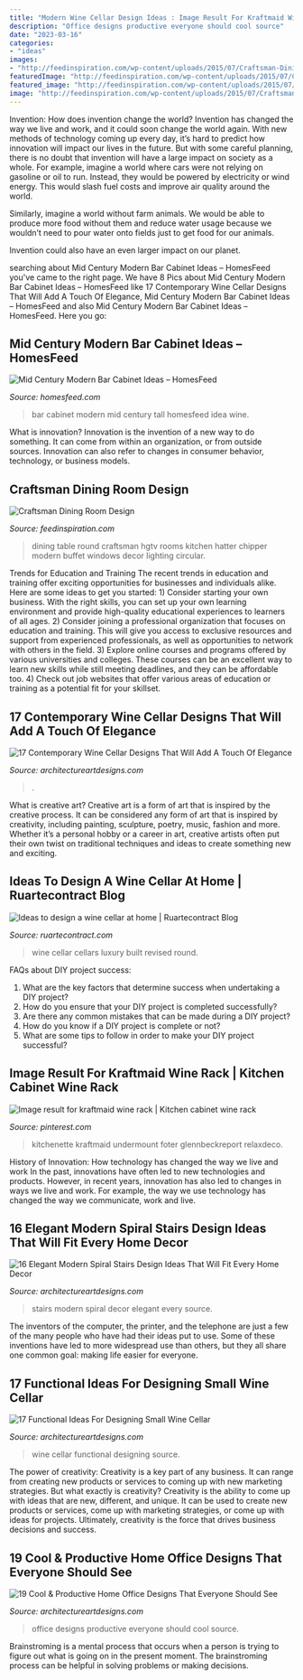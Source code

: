 ```yaml
---
title: "Modern Wine Cellar Design Ideas : Image Result For Kraftmaid Wine Rack"
description: "Office designs productive everyone should cool source"
date: "2023-03-16"
categories:
- "ideas"
images:
- "http://feedinspiration.com/wp-content/uploads/2015/07/Craftsman-Dining-Room-With-Round-Table.jpeg"
featuredImage: "http://feedinspiration.com/wp-content/uploads/2015/07/Craftsman-Dining-Room-With-Round-Table.jpeg"
featured_image: "http://feedinspiration.com/wp-content/uploads/2015/07/Craftsman-Dining-Room-With-Round-Table.jpeg"
image: "http://feedinspiration.com/wp-content/uploads/2015/07/Craftsman-Dining-Room-With-Round-Table.jpeg"
---
```



Invention: How does invention change the world?
Invention has changed the way we live and work, and it could soon change the world again. With new methods of technology coming up every day, it’s hard to predict how innovation will impact our lives in the future. But with some careful planning, there is no doubt that invention will have a large impact on society as a whole. 
For example, imagine a world where cars were not relying on gasoline or oil to run. Instead, they would be powered by electricity or wind energy. This would slash fuel costs and improve air quality around the world. 

Similarly, imagine a world without farm animals. We would be able to produce more food without them and reduce water usage because we wouldn’t need to pour water onto fields just to get food for our animals. 

 Invention could also have an even larger impact on our planet.

	

		
searching about Mid Century Modern Bar Cabinet Ideas – HomesFeed you've came to the right page. We have 8 Pics about Mid Century Modern Bar Cabinet Ideas – HomesFeed like 17 Contemporary Wine Cellar Designs That Will Add A Touch Of Elegance, Mid Century Modern Bar Cabinet Ideas – HomesFeed and also Mid Century Modern Bar Cabinet Ideas – HomesFeed. Here you go:
		
    
## Mid Century Modern Bar Cabinet Ideas – HomesFeed

<img loading=lazy src="https://homesfeed.com/wp-content/uploads/2015/10/Tall-bar-cabinet-idea-with-open-shelves-for-storing-wine-glasses-shaker-and-wine-bottles-.jpg" onerror="this.onerror=null;this.src='https://tse3.mm.bing.net/th?id=OIP.fybVGrpYjcFQ1ycLfRFSRQHaJ4&amp;pid=15.1';" alt="Mid Century Modern Bar Cabinet Ideas – HomesFeed">

_Source: homesfeed.com_

>bar cabinet modern mid century tall homesfeed idea wine. 

	

What is innovation?
Innovation is the invention of a new way to do something. It can come from within an organization, or from outside sources. Innovation can also refer to changes in consumer behavior, technology, or business models.

    
## Craftsman Dining Room Design

<img loading=lazy src="http://feedinspiration.com/wp-content/uploads/2015/07/Craftsman-Dining-Room-With-Round-Table.jpeg" onerror="this.onerror=null;this.src='https://tse1.mm.bing.net/th?id=OIP.ZFszZqeGKwk2lslAtDaJGwHaHa&amp;pid=15.1';" alt="Craftsman Dining Room Design">

_Source: feedinspiration.com_

>dining table round craftsman hgtv rooms kitchen hatter chipper modern buffet windows decor lighting circular. 

	

Trends for Education and Training
The recent trends in education and training offer exciting opportunities for businesses and individuals alike. Here are some ideas to get you started: 1) Consider starting your own business. With the right skills, you can set up your own learning environment and provide high-quality educational experiences to learners of all ages. 2) Consider joining a professional organization that focuses on education and training. This will give you access to exclusive resources and support from experienced professionals, as well as opportunities to network with others in the field. 3) Explore online courses and programs offered by various universities and colleges. These courses can be an excellent way to learn new skills while still meeting deadlines, and they can be affordable too. 4) Check out job websites that offer various areas of education or training as a potential fit for your skillset.

    
## 17 Contemporary Wine Cellar Designs That Will Add A Touch Of Elegance

<img loading=lazy src="https://www.architectureartdesigns.com/wp-content/uploads/2018/05/17-Contemporary-Wine-Cellar-Designs-That-Will-Add-A-Touch-Of-Elegance-To-Your-Home-15.jpg" onerror="this.onerror=null;this.src='https://tse4.mm.bing.net/th?id=OIP.W4h5foFqKJJLLBMljmFuSwHaE8&amp;pid=15.1';" alt="17 Contemporary Wine Cellar Designs That Will Add A Touch Of Elegance">

_Source: architectureartdesigns.com_

>. 

	

What is creative art?
Creative art is a form of art that is inspired by the creative process. It can be considered any form of art that is inspired by creativity, including painting, sculpture, poetry, music, fashion and more. Whether it’s a personal hobby or a career in art, creative artists often put their own twist on traditional techniques and ideas to create something new and exciting.

    
## Ideas To Design A Wine Cellar At Home | Ruartecontract Blog

<img loading=lazy src="http://ruartecontract.com/wp-content/uploads/2014/01/Luxury-wine-cellar-@RuarteContract.jpg" onerror="this.onerror=null;this.src='https://tse1.mm.bing.net/th?id=OIP.Rvh-aT8D3Imgr8pxYtYQLAHaLH&amp;pid=15.1';" alt="Ideas to design a wine cellar at home | Ruartecontract Blog">

_Source: ruartecontract.com_

>wine cellar cellars luxury built revised round. 

	

FAQs about DIY project success:
1. What are the key factors that determine success when undertaking a DIY project?
2. How do you ensure that your DIY project is completed successfully? 
3. Are there any common mistakes that can be made during a DIY project? 
4. How do you know if a DIY project is complete or not? 
5. What are some tips to follow in order to make your DIY project successful?

    
## Image Result For Kraftmaid Wine Rack | Kitchen Cabinet Wine Rack

<img loading=lazy src="https://i.pinimg.com/736x/34/cd/13/34cd1335565f111345223f77d3a11ccc.jpg" onerror="this.onerror=null;this.src='https://tse3.mm.bing.net/th?id=OIP.Z4_BQd_zKwk2p4HpuNJ1QAHaLH&amp;pid=15.1';" alt="Image result for kraftmaid wine rack | Kitchen cabinet wine rack">

_Source: pinterest.com_

>kitchenette kraftmaid undermount foter glennbeckreport relaxdeco. 

	

History of Innovation: How technology has changed the way we live and work
In the past, innovations have often led to new technologies and products. However, in recent years, innovation has also led to changes in ways we live and work. For example, the way we use technology has changed the way we communicate, work and live.

    
## 16 Elegant Modern Spiral Stairs Design Ideas That Will Fit Every Home Decor

<img loading=lazy src="https://www.architectureartdesigns.com/wp-content/uploads/2015/01/73.jpg" onerror="this.onerror=null;this.src='https://tse1.mm.bing.net/th?id=OIP.s5Meg2Si7Ha2W_mFxf2rRwHaLH&amp;pid=15.1';" alt="16 Elegant Modern Spiral Stairs Design Ideas That Will Fit Every Home Decor">

_Source: architectureartdesigns.com_

>stairs modern spiral decor elegant every source. 

	

The inventors of the computer, the printer, and the telephone are just a few of the many people who have had their ideas put to use. Some of these inventions have led to more widespread use than others, but they all share one common goal: making life easier for everyone.

    
## 17 Functional Ideas For Designing Small Wine Cellar

<img loading=lazy src="http://www.architectureartdesigns.com/wp-content/uploads/2016/07/4-2.jpg" onerror="this.onerror=null;this.src='https://tse4.mm.bing.net/th?id=OIP.6pIxQrl-uZ0CyNIwkXTFsAHaLI&amp;pid=15.1';" alt="17 Functional Ideas For Designing Small Wine Cellar">

_Source: architectureartdesigns.com_

>wine cellar functional designing source. 

	

The power of creativity:
Creativity is a key part of any business. It can range from creating new products or services to coming up with new marketing strategies. But what exactly is creativity?
Creativity is the ability to come up with ideas that are new, different, and unique. It can be used to create new products or services, come up with marketing strategies, or come up with ideas for projects. Ultimately, creativity is the force that drives business decisions and success.

    
## 19 Cool &amp; Productive Home Office Designs That Everyone Should See

<img loading=lazy src="http://www.architectureartdesigns.com/wp-content/uploads/2016/08/16-24.jpg" onerror="this.onerror=null;this.src='https://tse2.mm.bing.net/th?id=OIP.2qGt24hd-qlGovnYnSxvTgHaI-&amp;pid=15.1';" alt="19 Cool &amp; Productive Home Office Designs That Everyone Should See">

_Source: architectureartdesigns.com_

>office designs productive everyone should cool source. 

	

Brainstroming is a mental process that occurs when a person is trying to figure out what is going on in the present moment. The brainstroming process can be helpful in solving problems or making decisions.

